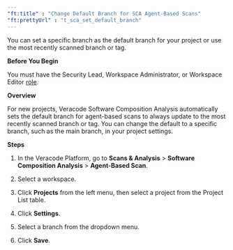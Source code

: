 ```yaml
---
"ft:title" : "Change Default Branch for SCA Agent-Based Scans"
"ft:prettyUrl" : "t_sca_set_default_branch"
---
```


You can set a specific branch as the default branch for your project or use the most recently scanned branch or tag.

<p font-size="13pt"><b>Before You Begin</b></p>

You must have the Security Lead, Workspace Administrator, or Workspace Editor [role](https://docs.veracode.com/r/c_role_permissions).

<p font-size="13pt"><b>Overview</b></p>

For new projects, Veracode Software Composition Analysis automatically sets the default branch for agent-based scans to always update to the most recently scanned branch or tag. You can change the default to a specific branch, such as the main branch, in your project settings.

<p font-size="13pt"><b>Steps</b></p>

1.  In the Veracode Platform, go to **Scans & Analysis** \> **Software Composition Analysis** \> **Agent-Based Scan**.

2.  Select a workspace.

3.  Click **Projects** from the left menu, then select a project from the Project List table.

4.  Click **Settings**.

5.  Select a branch from the dropdown menu.

6.  Click **Save**.


